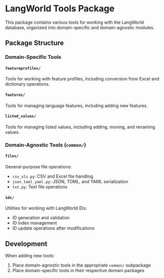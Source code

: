 # LangWorld Tools Package

This package contains various tools for working with the LangWorld database, organized into domain-specific and domain-agnostic modules.

## Package Structure

### Domain-Specific Tools

#### `featureprofiles/`
Tools for working with feature profiles, including conversion from Excel and dictionary operations.

#### `features/`
Tools for managing language features, including adding new features.

#### `listed_values/`
Tools for managing listed values, including adding, moving, and renaming values.

### Domain-Agnostic Tools (`common/`)

#### `files/`
General-purpose file operations:
- `csv_xls.py`: CSV and Excel file handling
- `json_toml_yaml.py`: JSON, TOML, and YAML serialization
- `txt.py`: Text file operations

#### `ids/`
Utilities for working with LangWorld IDs:
- ID generation and validation
- ID index management
- ID update operations after modifications

## Development

When adding new tools:
1. Place domain-agnostic tools in the appropriate `common/` subpackage
2. Place domain-specific tools in their respective domain packages
